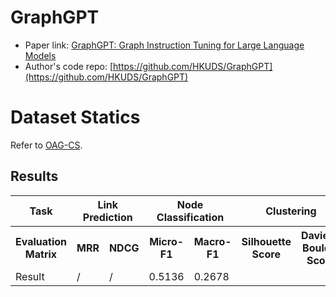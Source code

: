 # GraphGPT

- Paper link: [GraphGPT: Graph Instruction Tuning for Large Language Models](https://arxiv.org/abs/2310.13023)
- Author's code repo: [https://github.com/HKUDS/GraphGPT](https://github.com/HKUDS/GraphGPT)

# Dataset Statics

Refer to [OAG-CS](https://ggl.readthedocs.io/en/latest/api/ggl.datasets.html#ggl.datasets.OAG-CS).

Results
-------

<table>
  <tr>
    <th>Task</th>
    <th colspan="2">Link Prediction</th>
    <th colspan="2">Node Classification</th>
    <th colspan="2">Clustering</th>
  </tr>
  <tr>
    <th>Evaluation Matrix</th>
    <th>MRR</th>
    <th>NDCG</th>
    <th>Micro-F1</th>
    <th>Macro-F1</th>
    <th>Silhouette Score</th>
    <th>Davies-Bouldin Score</th>
  </tr>
  <tr>
    <td>Result</td>
    <td>  /</td>
    <td>  /</td>
    <td>0.5136</td>
    <td>0.2678</td>
    <td> </td>
    <td> </td>
  </tr>
</table>
